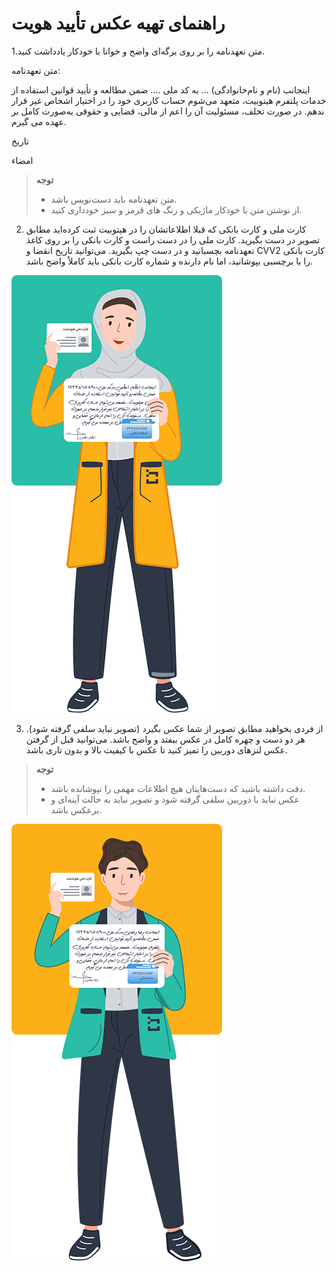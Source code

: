 # راهنمای تهیه عکس تأیید هویت
1.متن تعهدنامه را بر روی برگه‌ای واضح و خوانا با خودکار یادداشت کنید.

متن تعهدنامه:

اینجانب (نام و نام‌خانوادگی) ... به کد ملی .... ضمن مطالعه و تأیید قوانین استفاده از خدمات پلتفرم هیتوبیت، متعهد می‌شوم حساب کاربری خود را در اختیار اشخاص غیر قرار ندهم. در صورت تخلف، مسئولیت آن را اعم از مالی، قضایی و حقوقی به‌صورت کامل بر عهده می گیرم.

تاریخ

امضاء

>**توجه** <br>
> - متن تعهدنامه باید دست‌نویس باشد.
> - از نوشتن متن با خودکار ماژیکی و رنگ های قرمز و سبز خودداری کنید.

2. کارت ملی و کارت بانکی که قبلا اطلاعاتشان را در هیتوبیت ثبت کرده‌اید مطابق تصویر در دست بگیرید.
کارت ملی را در دست راست و کارت بانکی را بر روی کاغذ تعهدنامه بچسبانید و در دست چپ بگیرید. می‌توانید تاریخ انقضا و CVV2 کارت بانکی را با برچسبی بپوشانید، اما نام دارنده و شماره کارت بانکی باید کاملاً واضح باشد.

![عکس تأیید هویت](./Images/woman-authentication-pic.png)

3. از فردی بخواهید مطابق تصویر از شما عکس بگیرد (تصویر نباید سلفی گرفته شود). هر دو دست و چهره کامل در عکس بیفتد و واضح باشد. می‌توانید قبل از گرفتن عکس لنزهای دوربین را تمیز کنید تا عکس با کیفیت بالا و بدون تاری باشد. 

>**توجه**<br>
> - دقت داشته باشید که دست‌هایتان هیچ اطلاعات مهمی را نپوشانده باشد.
> - عکس نباید با دوربین سلفی گرفته شود و تصویر نباید به حالت آینه‌ای و برعکس باشد.
 
 ![عکس تأیید هویت](./Images/man-authentication-pic.png)

